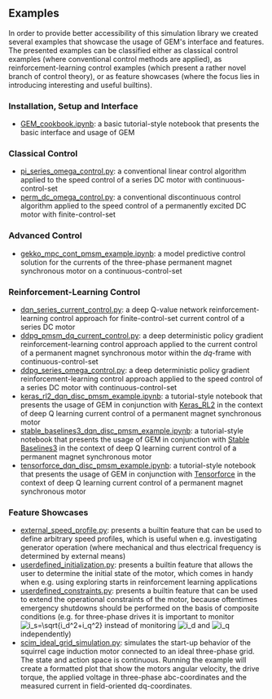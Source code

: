 ## Examples

In order to provide better accessibility of this simulation library we created several examples that showcase the usage of GEM's interface and features.
The presented examples can be classified either as classical control examples (where conventional control methods are applied), as reinforcement-learning control examples 
(which present a rather novel branch of control theory), or as feature showcases (where the focus lies in introducing interesting and useful builtins).

### Installation, Setup and Interface
- [GEM_cookbook.ipynb](environment_features/GEM_cookbook.ipynb): a basic tutorial-style notebook that presents the basic interface and usage of GEM

### Classical Control
- [pi_series_omega_control.py](classic_controllers/pi_series_omega_control.py): a conventional linear control algorithm applied to the speed control of a series DC motor with continuous-control-set
- [perm_dc_omega_control.py](classic_controllers/perm_dc_omega_control.py): a conventional discontinuous control algorithm applied to the speed control of a permanently excited DC motor with finite-control-set

### Advanced Control
- [gekko_mpc_cont_pmsm_example.ipynb](model_predictive_controllers/gekko_mpc_cont_pmsm_example.ipynb): a model predictive control solution for the currents of the three-phase permanent magnet synchronous motor on a continuous-control-set

### Reinforcement-Learning Control
- [dqn_series_current_control.py](reinforcement_learning_controllers/dqn_series_current_control.py): a deep Q-value network reinforcement-learning control approach for finite-control-set current control of a series DC motor
- [ddpg_pmsm_dq_current_control.py](reinforcement_learning_controllers/ddpg_pmsm_dq_current_control.py): a deep deterministic policy gradient reinforcement-learning control approach applied to the current control of a permanent magnet synchronous motor within the $dq$-frame with continuous-control-set
- [ddpg_series_omega_control.py](reinforcement_learning_controllers/ddpg_series_omega_control.py): a deep deterministic policy gradient reinforcement-learning control approach applied to the speed control of a series DC motor with continuous-control-set
- [keras_rl2_dqn_disc_pmsm_example.ipynb](reinforcement_learning_controllers/keras_rl2_dqn_disc_pmsm_example.ipynb): a tutorial-style notebook that presents the usage of GEM in conjunction with [Keras_RL2](https://github.com/wau/keras-rl2) in the context of deep Q learning current control of a permanent magnet synchronous motor
- [stable_baselines3_dqn_disc_pmsm_example.ipynb](reinforcement_learning_controllers/stable_baselines3_dqn_disc_pmsm_example.ipynb): a tutorial-style notebook that presents the usage of GEM in conjunction with [Stable Baselines3](https://github.com/DLR-RM/stable-baselines3) in the context of deep Q learning current control of a permanent magnet synchronous motor
- [tensorforce_dqn_disc_pmsm_example.ipynb](reinforcement_learning_controllers/tensorforce_dqn_disc_pmsm_example.ipynb): a tutorial-style notebook that presents the usage of GEM in conjunction with [Tensorforce](https://github.com/tensorforce/tensorforce) in the context of deep Q learning current control of a permanent magnet synchronous motor

### Feature Showcases
- [external_speed_profile.py](environment_features/external_speed_profile.py): presents a builtin feature that can be used to define arbitrary speed profiles, which is useful when e.g. investigating generator operation (where mechanical and thus electrical frequency is determined by external means) 
- [userdefined_initialization.py](environment_features/userdefined_initialization.py): presents a builtin feature that allows the user to determine the initial state of the motor, which comes in handy when e.g. using exploring starts in reinforcement learning applications
- [userdefined_constraints.py](environment_features/userdefined_constraints.py): presents a builtin feature that can be used to extend the operational constraints of the motor, because oftentimes emergency shutdowns should be performed on the basis of composite conditions (e.g. for three-phase drives it is important to monitor <img src="https://latex.codecogs.com/png.latex?\inline&space;\bg_white&space;i_s=\sqrt{i_d^2&plus;i_q^2}" title="i_s=\sqrt{i_d^2+i_q^2}" /> instead of monitoring <img src="https://latex.codecogs.com/png.latex?\inline&space;\bg_white&space;i_d" title="i_d" /> and <img src="https://latex.codecogs.com/png.latex?\inline&space;\bg_white&space;i_q" title="i_q" /> independently)
- [scim_ideal_grid_simulation.py](environment_features/scim_ideal_grod_simulation.py): simulates the start-up behavior of the squirrel cage induction motor connected to an ideal three-phase grid. 
The state and action space is continuous.
Running the example will create a formatted plot that show the motors angular velocity, the drive torque, the applied voltage in three-phase abc-coordinates and the measured current in field-oriented dq-coordinates.